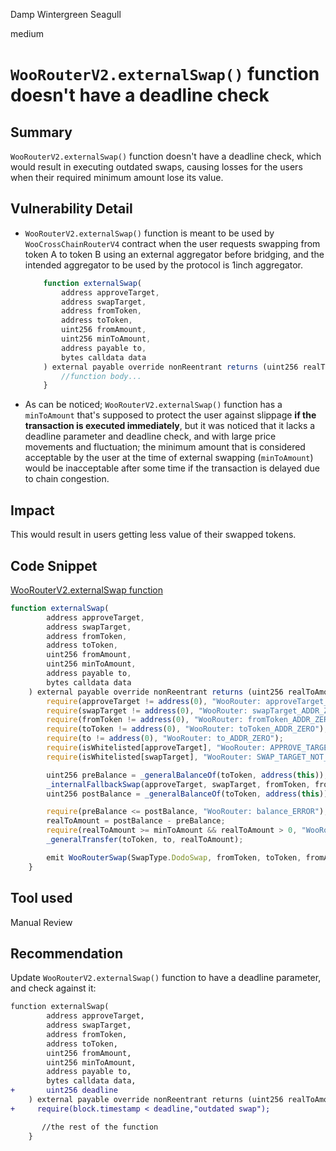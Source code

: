 Damp Wintergreen Seagull

medium

# `WooRouterV2.externalSwap()` function doesn't have a deadline check

## Summary

`WooRouterV2.externalSwap()` function doesn't have a deadline check, which would result in executing outdated swaps, causing losses for the users when their required minimum amount lose its value.

## Vulnerability Detail

- `WooRouterV2.externalSwap()` function is meant to be used by `WooCrossChainRouterV4` contract when the user requests swapping from token A to token B using an external aggregator before bridging, and the intended aggregator to be used by the protocol is 1inch aggregator.

  ```javascript
      function externalSwap(
          address approveTarget,
          address swapTarget,
          address fromToken,
          address toToken,
          uint256 fromAmount,
          uint256 minToAmount,
          address payable to,
          bytes calldata data
      ) external payable override nonReentrant returns (uint256 realToAmount) {
          //function body...
      }
  ```

- As can be noticed; `WooRouterV2.externalSwap()` function has a `minToAmount` that's supposed to protect the user against slippage **if the transaction is executed immediately**, but it was noticed that it lacks a deadline parameter and deadline check, and with large price movements and fluctuation; the minimum amount that is considered acceptable by the user at the time of external swapping (`minToAmount`) would be inacceptable after some time if the transaction is delayed due to chain congestion.

## Impact

This would result in users getting less value of their swapped tokens.

## Code Snippet

[WooRouterV2.externalSwap function](https://github.com/sherlock-audit/2024-03-woofi-swap/blob/65185691c91541e33f84b77d4c6290182f137092/WooPoolV2/contracts/WooRouterV2.sol#L162C5-L190C6)

```javascript
function externalSwap(
        address approveTarget,
        address swapTarget,
        address fromToken,
        address toToken,
        uint256 fromAmount,
        uint256 minToAmount,
        address payable to,
        bytes calldata data
    ) external payable override nonReentrant returns (uint256 realToAmount) {
        require(approveTarget != address(0), "WooRouter: approveTarget_ADDR_ZERO");
        require(swapTarget != address(0), "WooRouter: swapTarget_ADDR_ZERO");
        require(fromToken != address(0), "WooRouter: fromToken_ADDR_ZERO");
        require(toToken != address(0), "WooRouter: toToken_ADDR_ZERO");
        require(to != address(0), "WooRouter: to_ADDR_ZERO");
        require(isWhitelisted[approveTarget], "WooRouter: APPROVE_TARGET_NOT_ALLOWED");
        require(isWhitelisted[swapTarget], "WooRouter: SWAP_TARGET_NOT_ALLOWED");

        uint256 preBalance = _generalBalanceOf(toToken, address(this));
        _internalFallbackSwap(approveTarget, swapTarget, fromToken, fromAmount, data);
        uint256 postBalance = _generalBalanceOf(toToken, address(this));

        require(preBalance <= postBalance, "WooRouter: balance_ERROR");
        realToAmount = postBalance - preBalance;
        require(realToAmount >= minToAmount && realToAmount > 0, "WooRouter: realToAmount_NOT_ENOUGH");
        _generalTransfer(toToken, to, realToAmount);

        emit WooRouterSwap(SwapType.DodoSwap, fromToken, toToken, fromAmount, realToAmount, msg.sender, to, address(0));
    }
```

## Tool used

Manual Review

## Recommendation

Update `WooRouterV2.externalSwap()` function to have a deadline parameter, and check against it:

```diff
function externalSwap(
        address approveTarget,
        address swapTarget,
        address fromToken,
        address toToken,
        uint256 fromAmount,
        uint256 minToAmount,
        address payable to,
        bytes calldata data,
+       uint256 deadline
    ) external payable override nonReentrant returns (uint256 realToAmount) {
+     require(block.timestamp < deadline,"outdated swap");

       //the rest of the function
    }
```